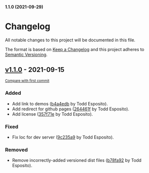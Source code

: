 #### 1.1.0 (2021-09-29)

# Changelog
All notable changes to this project will be documented in this file.

The format is based on [Keep a Changelog](http://keepachangelog.com/en/1.0.0/)
and this project adheres to [Semantic Versioning](http://semver.org/spec/v2.0.0.html).

## [v1.1.0](https://github.com/tdesposito/EH-WebComponents/releases/tag/v1.1.0) - 2021-09-15

<small>[Compare with first commit](https://github.com/tdesposito/EH-WebComponents/compare/256552bd7cb8186c3f9e0e81f29b239182818daf...v1.1.0)</small>

### Added
- Add link to demos ([b4a4edb](https://github.com/tdesposito/EH-WebComponents/commit/b4a4edb34bb4fd4149ccee954da1b7c61cd89563) by Todd Esposito).
- Add redirect for github pages ([264461f](https://github.com/tdesposito/EH-WebComponents/commit/264461f0cbe539a2bcceebf72d6d11d5eb0e8879) by Todd Esposito).
- Add license ([357f71e](https://github.com/tdesposito/EH-WebComponents/commit/357f71e4be92e3b7db6730cd0073247a95f42379) by Todd Esposito).

### Fixed
- Fix loc for dev server ([9c235a9](https://github.com/tdesposito/EH-WebComponents/commit/9c235a96248c9a293735a4cd56bb25168bc5ed48) by Todd Esposito).

### Removed
- Remove incorrectly-added versioned dist files ([b78fa92](https://github.com/tdesposito/EH-WebComponents/commit/b78fa920b90699d5afcbc04e38c8dae797493988) by Todd Esposito).


